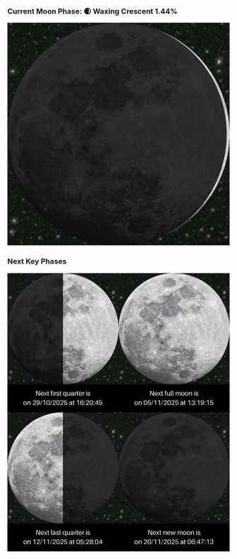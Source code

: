 ### Current Moon Phase: 🌒 Waxing Crescent 1.44%
![Moon Phase](moonphase.png)
### Next Key Phases
![Gallery](gallery.png)